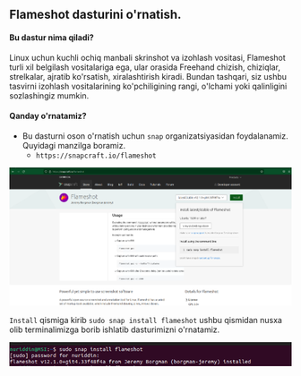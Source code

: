 ## Flameshot dasturini o'rnatish.

#### Bu dastur nima qiladi?

Linux uchun kuchli ochiq manbali skrinshot va izohlash vositasi, Flameshot turli xil belgilash vositalariga ega,
ular orasida Freehand chizish, chiziqlar, strelkalar, ajratib ko'rsatish, xiralashtirish kiradi. 
Bundan tashqari, siz ushbu tasvirni izohlash vositalarining ko'pchiligining rangi, o'lchami yoki qalinligini sozlashingiz mumkin.

#### Qanday o'rnatamiz?

* Bu dasturni oson o'rnatish uchun `snap` organizatsiyasidan foydalanamiz. Quyidagi manzilga boramiz.
  * `https://snapcraft.io/flameshot` 

<p align="center">
    <img src="./rasmlar/frameshot.png" width="650">
</p>

`Install` qismiga kirib `sudo snap install flameshot` ushbu qismidan nusxa olib terminalimizga borib ishlatib dasturimizni o'rnatamiz.

<p align="center">
    <img src="./rasmlar/flameshot_terminal_comandasi.png" width="650">
</p>